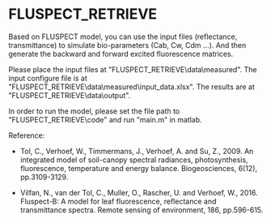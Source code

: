 # FLUSPECT_RETRIEVE

Based on FLUSPECT model, you can use the input files (reflectance, transmittance) to simulate bio-parameters (Cab, Cw, Cdm ...). And then generate the backward and forward excited fluorescence matrices.

Please place the input files at "FLUSPECT_RETRIEVE\data\measured". The input configure file is at "FLUSPECT_RETRIEVE\data\measured\input_data.xlsx". The results are at "FLUSPECT_RETRIEVE\data\output". 

In order to run the model, please set the file path to "FLUSPECT_RETRIEVE\code" and run "main.m" in matlab.


Reference:

* Tol, C., Verhoef, W., Timmermans, J., Verhoef, A. and Su, Z., 2009. An integrated model of soil-canopy spectral radiances, photosynthesis, fluorescence, temperature and energy balance. Biogeosciences, 6(12), pp.3109-3129.

* Vilfan, N., van der Tol, C., Muller, O., Rascher, U. and Verhoef, W., 2016. Fluspect-B: A model for leaf fluorescence, reflectance and transmittance spectra. Remote sensing of environment, 186, pp.596-615.
